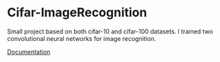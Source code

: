 # Cifar-ImageRecognition
Small project based on both cifar-10 and cifar-100 datasets. I trained two convolutional neural networks for image recognition.

[Documentation](documentation.pdf)
